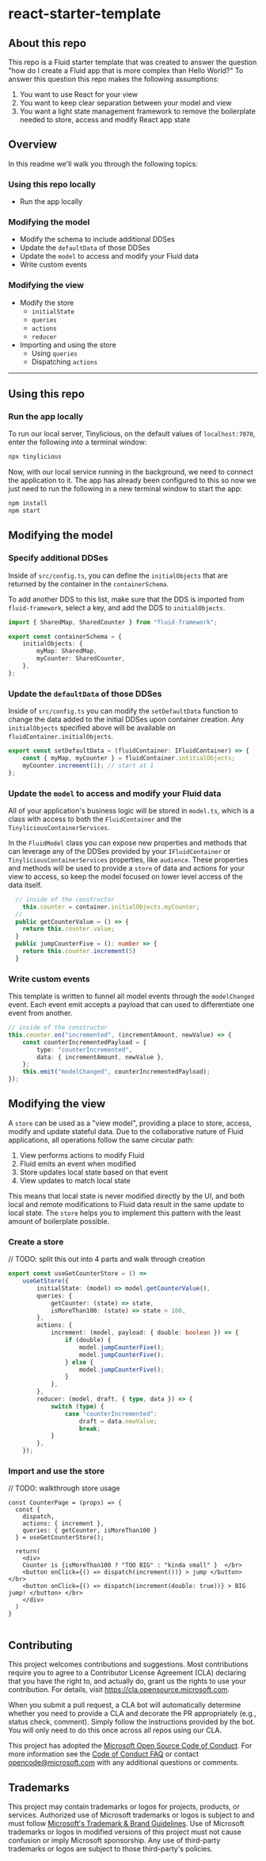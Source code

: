 # react-starter-template

## About this repo

This repo is a Fluid starter template that was created to answer the question "how do I create a Fluid app that is more complex than Hello World?" To answer this question this repo makes the following assumptions:

1. You want to use React for your view
2. You want to keep clear separation between your model and view
3. You want a light state management framework to remove the boilerplate needed to store, access and modify React app state

## Overview

In this readme we'll walk you through the following topics:

### Using this repo locally

-   Run the app locally

### Modifying the model

-   Modify the schema to include additional DDSes
-   Update the `defaultData` of those DDSes
-   Update the `model` to access and modify your Fluid data
-   Write custom events

### Modifying the view

-   Modify the store
    -   `initialState`
    -   `queries`
    -   `actions`
    -   `reducer`
-   Importing and using the store
    -   Using `queries`
    -   Dispatching `actions`

---

## Using this repo

### Run the app locally

To run our local server, Tinylicious, on the default values of `localhost:7070`, enter the following into a terminal window:

```bash
npx tinylicious
```

Now, with our local service running in the background, we need to connect the application to it.
The app has already been configured to this so now we just need to run the following in a new terminal window to start the app:

```bash
npm install
npm start
```

## Modifying the model

### Specify additional DDSes

Inside of `src/config.ts`, you can define the `initialObjects` that are returned by the container in the `containerSchema`.

To add another DDS to this list, make sure that the DDS is imported from `fluid-framework`, select a key, and add the DDS to `initialObjects`.

```ts
import { SharedMap, SharedCounter } from "fluid-framework";

export const containerSchema = {
	initialObjects: {
		myMap: SharedMap,
		myCounter: SharedCounter,
	},
};
```

### Update the `defaultData` of those DDSes

Inside of `src/config.ts` you can modify the `setDefaultData` function to change the data added to the initial DDSes upon container creation. Any `initialObjects` specified above will be available on `fluidContainer.initialObjects`.

```ts
export const setDefaultData = (fluidContainer: IFluidContainer) => {
	const { myMap, myCounter } = fluidContainer.intitialObjects;
	myCounter.increment(1); // start at 1
};
```

### Update the `model` to access and modify your Fluid data

All of your application's business logic will be stored in `model.ts`, which is a class with access to both the `FluidContainer` and the `TinyliciousContainerServices`.

In the `FluidModel` class you can expose new properties and methods that can leverage any of the DDSes provided by your `IFluidContainer` or `TinyliciousContainerServices` properties, like `audience`. These properties and methods will be used to provide a `store` of data and actions for your view to access, so keep the model focused on lower level access of the data itself.

```ts
  // inside of the constructor
    this.counter = container.initialObjects.myCounter;
  //
  public getCounterValue = () => {
    return this.counter.value;
  }
  public jumpCounterFive = (): number => {
    return this.counter.increment(5)
  }
```

### Write custom events

This template is written to funnel all model events through the `modelChanged` event. Each event emit accepts a payload that can used to differentiate one event from another.

```ts
// inside of the constructor
this.counter.on("incremented", (incrementAmount, newValue) => {
	const counterIncrementedPayload = {
		type: "counterIncremented",
		data: { incrementAmount, newValue },
	};
	this.emit("modelChanged", counterIncrementedPayload);
});
```

## Modifying the view

A `store` can be used as a "view model", providing a place to store, access, modify and update stateful data. Due to the collaborative nature of Fluid applications, all operations follow the same circular path:

1. View performs actions to modify Fluid
2. Fluid emits an event when modified
3. Store updates local state based on that event
4. View updates to match local state

This means that local state is never modified directly by the UI, and both local and remote modifications to Fluid data result in the same update to local state. The `store` helps you to implement this pattern with the least amount of boilerplate possible.

### Create a store

// TODO: split this out into 4 parts and walk through creation

```ts
export const useGetCounterStore = () =>
	useGetStore({
		initialState: (model) => model.getCounterValue(),
		queries: {
			getCounter: (state) => state,
			isMoreThan100: (state) => state > 100,
		},
		actions: {
			increment: (model, payload: { double: boolean }) => {
				if (double) {
					model.jumpCounterFive();
					model.jumpCounterFive();
				} else {
					model.jumpCounterFive();
				}
			},
		},
		reducer: (model, draft, { type, data }) => {
			switch (type) {
				case "counterIncremented":
					draft = data.newValue;
					break;
			}
		},
	});
```

### Import and use the store

// TODO: walkthrough store usage

```tsx
const CounterPage = (props) => {
  const {
    dispatch,
    actions: { increment },
    queries: { getCounter, isMoreThan100 }
  } = useGetCounterStore();

  return(
    <div>
    Counter is {isMoreThan100 ? "TOO BIG" : "kinda small" }  </br>
    <button onClick={() => dispatch(increment())} > jump </button> </br>
    <button onClick={() => dispatch(increment(double: true))} > BIG jump! </button> </br>
    </div>
  )
}


```

## Contributing

This project welcomes contributions and suggestions. Most contributions require you to agree to a
Contributor License Agreement (CLA) declaring that you have the right to, and actually do, grant us
the rights to use your contribution. For details, visit https://cla.opensource.microsoft.com.

When you submit a pull request, a CLA bot will automatically determine whether you need to provide
a CLA and decorate the PR appropriately (e.g., status check, comment). Simply follow the instructions
provided by the bot. You will only need to do this once across all repos using our CLA.

This project has adopted the [Microsoft Open Source Code of Conduct](https://opensource.microsoft.com/codeofconduct/).
For more information see the [Code of Conduct FAQ](https://opensource.microsoft.com/codeofconduct/faq/) or
contact [opencode@microsoft.com](mailto:opencode@microsoft.com) with any additional questions or comments.

## Trademarks

This project may contain trademarks or logos for projects, products, or services. Authorized use of Microsoft
trademarks or logos is subject to and must follow
[Microsoft's Trademark & Brand Guidelines](https://www.microsoft.com/en-us/legal/intellectualproperty/trademarks/usage/general).
Use of Microsoft trademarks or logos in modified versions of this project must not cause confusion or imply Microsoft sponsorship.
Any use of third-party trademarks or logos are subject to those third-party's policies.
